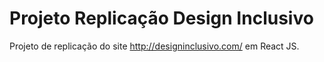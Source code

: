 # Projeto Replicação Design Inclusivo
Projeto de replicação do site http://designinclusivo.com/ em React JS.
